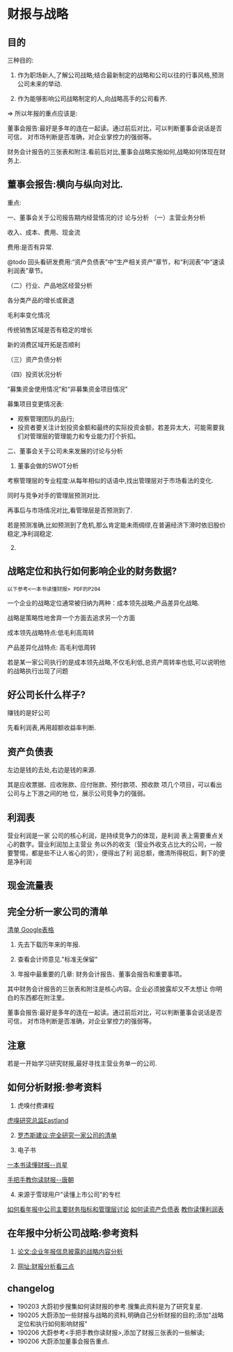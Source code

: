 # 财报与战略

## 目的

三种目的:

1. 作为职场新人,了解公司战略;结合最新制定的战略和公司以往的行事风格,预测公司未来的举动.

2. 作为能够影响公司战略制定的人,向战略高手的公司看齐.


=> 所以年报的重点应该是:

董事会报告:最好是多年的连在一起读。通过前后对比，可以判断董事会说话是否可信，
对市场判断是否准确，对企业掌控力的强弱等。

财务会计报告的三张表和附注.看前后对比,董事会战略实施如何,战略如何体现在财务上.

## 董事会报告:横向与纵向对比.

重点:

一、董事会关于公司报告期内经营情况的讨
论与分析
（一）主营业务分析

收入、成本、费用、现金流

费用:是否有异常.

@todo 回头看研发费用:“资产负债表”中“生产相关资产”章节，和“利润表”中“速读利润表”章节。

（二）行业、产品地区经营分析

各分类产品的增长或衰退

毛利率变化情况

传统销售区域是否有稳定的增长

新的消费区域开拓是否顺利

（三）资产负债分析


（四）投资状况分析

“募集资金使用情况”和“非募集资金项目情况”

募集项目变更情况表:

- 观察管理团队的品行;
- 投资者要关注计划投资金额和最终的实际投资金额，若差异太大，可能需要我们对管理层的管理能力和专业能力打个折扣。

二、董事会关于公司未来发展的讨论与分析

1. 董事会做的SWOT分析

考察管理层的专业程度:从每年相似的话语中,找出管理层对于市场看法的变化.

同时与竞争对手的管理层预测对比.

再事后与市场情况对比,看管理层是否预测到了.

若是预测准确,比如预测到了危机,那么肯定能未雨绸缪,在普遍经济下滑时依旧股价稳定,净利润稳定.

2.


## 战略定位和执行如何影响企业的财务数据?

`以下参考<一本书读懂财报> PDF的P204`

一个企业的战略定位通常被归纳为两种：成本领先战略;产品差异化战略.

战略是策略性地舍弃一个方面去追求另一个方面

成本领先战略特点:低毛利高周转

产品差异化战特点: 高毛利低周转
 
若是某一家公司执行的是成本领先战略,不仅毛利低,总资产周转率也低,可以说明他的战略执行出现了问题

## 好公司长什么样子?

赚钱的是好公司

先看利润表,再用超额收益率判断.


## 资产负债表

左边是钱的去处,右边是钱的来源.

其是应收票据、应收账款、应付账款、预付款项、预收款
项几个项目，可以看出公司与上下游之间的地
位，展示公司竞争力的强弱。


## 利润表

营业利润是一家
公司的核心利润，是持续竞争力的体现，是利润
表上需要重点关心的数字。营业利润加上主营业
务以外的收支（营业外收支占比大的公司，一般
要警惕，都是些不让人省心的货），便得出了利
润总额，缴清所得税后，剩下的便是净利润


## 现金流量表

## 




## 完全分析一家公司的清单

[清单 Google表格](https://docs.google.com/spreadsheets/d/1Uwmwk1RTrvN_g7mcuuF_lS_JHrbV0BegEYnf1YVqcpU/edit#gid=0)


1. 先去下载历年来的年报.

2. 查看会计师意见."标准无保留"
3. 年报中最重要的几章: 财务会计报告、董事会报告和重要事项。

其中财务会计报告的三张表和附注是核心内容。企业必须披露却又不太想让
你明白的东西都在附注里。

董事会报告:最好是多年的连在一起读。通过前后对比，可以判断董事会说话是否可信，
对市场判断是否准确，对企业掌控力的强弱等。



## 注意

若是一开始学习研究财报,最好寻找主营业务单一的公司.

## 如何分析财报:参考资料


1. 虎嗅付费课程

[虎嗅研究总监Eastland](https://www.huxiu.com/vipColumn/contentList/5)

2. [罗杰斯建议:完全研究一家公司的清单](https://book.douban.com/review/9541454/)

3. 电子书

[一本书读懂财报--肖星](https://pan.baidu.com/s/1skDm0sH)

[手把手教你读财报--唐朝](https://pan.baidu.com/s/1nvoOg45)

4. 来源于雪球用户"读懂上市公司"的专栏

[如何看年报中公司主要财务指标和管理层讨论](https://xueqiu.com/1830902728/79337306)
[如何读资产负债表](https://xueqiu.com/1830902728/79556597)
[教你读懂利润表](https://xueqiu.com/1830902728/79907011)

## 在年报中分析公司战略:参考资料

1. [论文:企业年报信息披露的战略内容分析](http://or.nsfc.gov.cn/bitstream/00001903-5/479248/1/1000020418598.pdf)

2. [网址:财报分析看三点](http://www.cnnsr.com.cn/cssw/kjhtml/20171119184442197104.html)

## changelog

- 190203 大蔚初步搜集如何读财报的参考.搜集此资料是为了研究复星.		
- 190205 大蔚添加一些财报与战略的资料,明确自己分析财报的目的;添加"战略定位和执行如何影响财报"
- 190206 大蔚参考<手把手教你读财报>,添加了财报三张表的一些解读;
- 190206 大蔚添加董事会报告重点.
